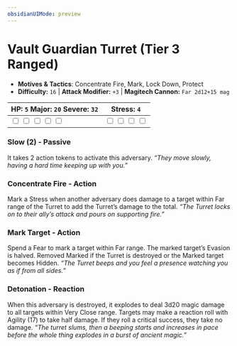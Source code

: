 ```yaml
---
obsidianUIMode: preview
---
```

# Vault Guardian Turret (Tier 3 Ranged)

- **Motives & Tactics**: Concentrate Fire, Mark, Lock Down, Protect
- **Difficulty:** `16` | **Attack Modifier:** `+3` | **Magitech Cannon:** `Far 2d12+15 mag`

| HP: `5` Major: `20` Severe: `32` | Stress: `4` |
|--|--|
|  <input type="checkbox" unchecked id="0966f1a1"> <input type="checkbox" unchecked id="5dcdc099"> <input type="checkbox" unchecked id="1046b9aa"> <input type="checkbox" unchecked id="2edacf0c"> <input type="checkbox" unchecked id="7ac05e90"> |  <input type="checkbox" unchecked id="3f6667e8"> <input type="checkbox" unchecked id="44eb736d"> <input type="checkbox" unchecked id="bac70c48"> <input type="checkbox" unchecked id="803f1d3c"> |

### Slow (2) - Passive

It takes 2 action tokens to activate this adversary. *“They move slowly, having a hard time keeping up with you.”*

### Concentrate Fire - Action

Mark a Stress when another adversary does damage to a target within Far range of the Turret to add the Turret’s damage to the total. *“The Turret locks on to their ally’s attack and pours on supporting fire.”*

### Mark Target - Action

Spend a Fear to mark a target within Far range. The marked target’s Evasion is halved. Removed Marked if the Turret is destroyed or the Marked target becomes Hidden. *“The Turret beeps and you feel a presence watching you as if from all sides.”*

### Detonation - Reaction

When this adversary is destroyed, it explodes to deal 3d20 magic damage to all targets within Very Close range. Targets may make a reaction roll with Agility (17) to take half damage. If they roll a critical success, they take no damage. *“The turret slums, then a beeping starts and increases in pace before the whole thing explodes in a burst of ancient magic.”*


